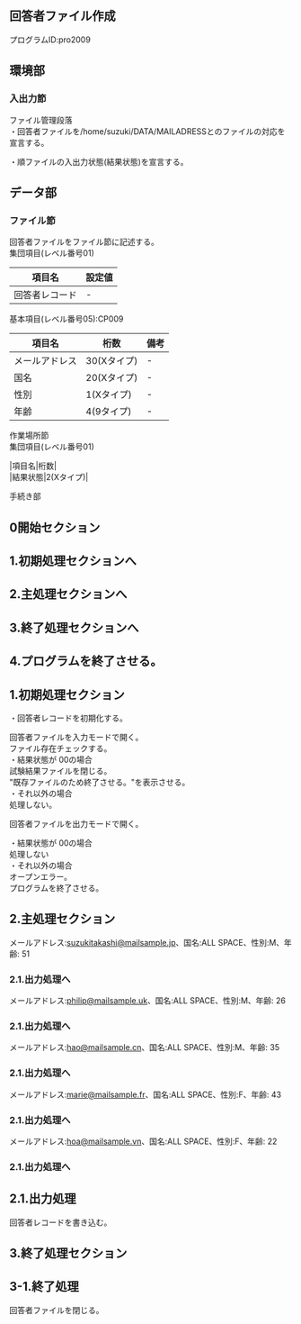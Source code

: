 ## 回答者ファイル作成		
プログラムID:pro2009		
		
## 環境部		
### 入出力節		
ファイル管理段落		
・回答者ファイルを/home/suzuki/DATA/MAILADRESSとのファイルの対応を宣言する。		

・順ファイルの入出力状態(結果状態)を宣言する。		
		
## データ部		
### ファイル節		
回答者ファイルをファイル節に記述する。		
集団項目(レベル番号01)		

|項目名|設定値|
|---|---|
|回答者レコード|-|	
		
基本項目(レベル番号05):CP009		

|項目名|桁数|備考|
|---|---|---|
|メールアドレス|30(Xタイプ)|-	
|国名|20(Xタイプ)|	-
|性別|1(Xタイプ)|-|	
|年齢|4(9タイプ)|-|
		
作業場所節		
集団項目(レベル番号01)		

|項目名|桁数|	
|結果状態|2(Xタイプ)|	
		
		
手続き部		
## 0開始セクション		
		
## 1.初期処理セクションへ		
		
## 2.主処理セクションへ		
		
## 3.終了処理セクションへ		
		
## 4.プログラムを終了させる。		
		
## 1.初期処理セクション		
・回答者レコードを初期化する。		
		
回答者ファイルを入力モードで開く。		
ファイル存在チェックする。		
・結果状態が 00の場合		
試験結果ファイルを閉じる。		
"既存ファイルのため終了させる。"を表示させる。		
・それ以外の場合		
処理しない。		
		
回答者ファイルを出力モードで開く。		
		
・結果状態が 00の場合		
処理しない		
・それ以外の場合		
オープンエラー。		
プログラムを終了させる。		
		
## 2.主処理セクション		
メールアドレス:suzukitakashi@mailsample.jp、国名:ALL SPACE、性別:M、年齢:  51		
### 2.1.出力処理へ		
		
メールアドレス:philip@mailsample.uk、国名:ALL SPACE、性別:M、年齢:  26		
### 2.1.出力処理へ		
		
メールアドレス:hao@mailsample.cn、国名:ALL SPACE、性別:M、年齢:  35		
### 2.1.出力処理へ		
		
メールアドレス:marie@mailsample.fr、国名:ALL SPACE、性別:F、年齢:  43		
### 2.1.出力処理へ		
		
メールアドレス:hoa@mailsample.vn、国名:ALL SPACE、性別:F、年齢:  22		
### 2.1.出力処理へ		
		
## 2.1.出力処理		
回答者レコードを書き込む。		
		
## 3.終了処理セクション		
## 3-1.終了処理		
回答者ファイルを閉じる。		
